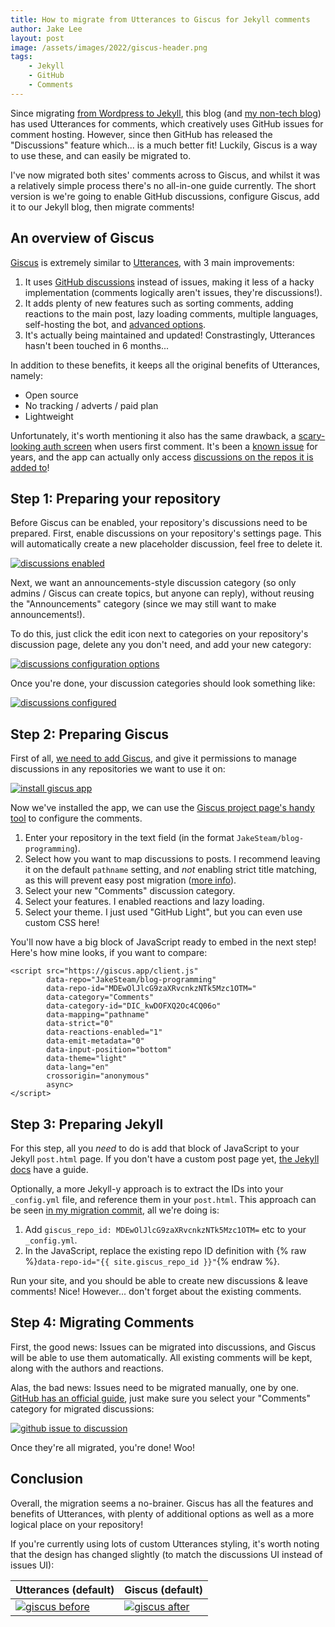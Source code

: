 ```yaml
---
title: How to migrate from Utterances to Giscus for Jekyll comments
author: Jake Lee
layout: post
image: /assets/images/2022/giscus-header.png
tags:
    - Jekyll
    - GitHub
    - Comments
---
```


Since migrating [from Wordpress to Jekyll](https://blog.jakelee.co.uk/blog-has-moved-from-wordpress-to-jekyll/), this blog (and [my non-tech blog](https://jakelee.co.uk)) has used Utterances for comments, which creatively uses GitHub issues for comment hosting. However, since then GitHub has released the "Discussions" feature which... is a much better fit! Luckily, Giscus is a way to use these, and can easily be migrated to.

I've now migrated both sites' comments across to Giscus, and whilst it was a relatively simple process there's no all-in-one guide currently. The short version is we're going to enable GitHub discussions, configure Giscus, add it to our Jekyll blog, then migrate comments!

## An overview of Giscus

[Giscus](https://giscus.app/) is extremely similar to [Utterances](https://utteranc.es/), with 3 main improvements:
1. It uses [GitHub discussions](https://docs.github.com/en/discussions) instead of issues, making it less of a hacky implementation (comments logically aren't issues, they're discussions!).
2. It adds plenty of new features such as sorting comments, adding reactions to the main post, lazy loading comments, multiple languages, self-hosting the bot, and [advanced options](https://github.com/giscus/giscus/blob/main/ADVANCED-USAGE.md).
3. It's actually being maintained and updated! Constrastingly, Utterances hasn't been touched in 6 months...

In addition to these benefits, it keeps all the original benefits of Utterances, namely:
* Open source 
* No tracking / adverts / paid plan
* Lightweight

Unfortunately, it's worth mentioning it also has the same drawback, a [scary-looking auth screen](/assets/images/2022/giscus-auth.png) when users first comment. It's been a [known issue](https://github.com/cirruslabs/cirrus-ci-docs/issues/751) for years, and the app can actually only access [discussions on the repos it is added to](/assets/images/2022/giscus-install.png)!

## Step 1: Preparing your repository

Before Giscus can be enabled, your repository's discussions need to be prepared. First, enable discussions on your repository's settings page. This will automatically create a new placeholder discussion, feel free to delete it.

[![discussions enabled](/assets/images/2022/giscus-discussions-enable.png)](/assets/images/2022/giscus-discussions-enable.png)

Next, we want an announcements-style discussion category (so only admins / Giscus can create topics, but anyone can reply), without reusing the "Announcements" category (since we may still want to make announcements!).

To do this, just click the edit icon next to categories on your repository's discussion page, delete any you don't need, and add your new category:

[![discussions configuration options](/assets/images/2022/giscus-comments-config-thumbnail.png)](/assets/images/2022/giscus-comments-config.png)

Once you're done, your discussion categories should look something like:

[![discussions configured](/assets/images/2022/giscus-comments-configured.png)](/assets/images/2022/giscus-comments-configured.png)

## Step 2: Preparing Giscus

First of all, [we need to add Giscus](https://github.com/apps/giscus), and give it permissions to manage discussions in any repositories we want to use it on:

[![install giscus app](/assets/images/2022/giscus-install-thumbnail.png)](/assets/images/2022/giscus-install.png)

Now we've installed the app, we can use the [Giscus project page's handy tool](https://giscus.app/) to configure the comments. 

1. Enter your repository in the text field (in the format `JakeSteam/blog-programming`).
2. Select how you want to map discussions to posts. I recommend leaving it on the default `pathname` setting, and *not* enabling strict title matching, as this will prevent easy post migration ([more info](https://github.com/giscus/giscus/blob/main/ADVANCED-USAGE.md#data-strict)).
3. Select your new "Comments" discussion category.
4. Select your features. I enabled reactions and lazy loading.
5. Select your theme. I just used "GitHub Light", but you can even use custom CSS here!

You'll now have a big block of JavaScript ready to embed in the next step! Here's how mine looks, if you want to compare:

```
<script src="https://giscus.app/client.js"
        data-repo="JakeSteam/blog-programming"
        data-repo-id="MDEwOlJlcG9zaXRvcnkzNTk5Mzc1OTM="
        data-category="Comments"
        data-category-id="DIC_kwDOFXQ2Oc4CQ06o"
        data-mapping="pathname"
        data-strict="0"
        data-reactions-enabled="1"
        data-emit-metadata="0"
        data-input-position="bottom"
        data-theme="light"
        data-lang="en"
        crossorigin="anonymous"
        async>
</script>
```

## Step 3: Preparing Jekyll

For this step, all you *need* to do is add that block of JavaScript to your Jekyll `post.html` page. If you don't have a custom post page yet, [the Jekyll docs](https://jekyllrb.com/docs/themes/#overriding-theme-defaults) have a guide.

Optionally, a more Jekyll-y approach is to extract the IDs into your `_config.yml` file, and reference them in your `post.html`. This approach can be seen [in my migration commit](https://github.com/JakeSteam/blog-programming/commit/6d6c112e5964a2248ad62d8caa36c38714abb078), all we're doing is:
1. Add `giscus_repo_id: MDEwOlJlcG9zaXRvcnkzNTk5Mzc1OTM=` etc to your `_config.yml`.
2. In the JavaScript, replace the existing repo ID definition with {% raw %}`data-repo-id="{{ site.giscus_repo_id }}"`{% endraw %}.

Run your site, and you should be able to create new discussions & leave comments! Nice! However... don't forget about the existing comments.

## Step 4: Migrating Comments

First, the good news: Issues can be migrated into discussions, and Giscus will be able to use them automatically. All existing comments will be kept, along with the authors and reactions.

Alas, the bad news: Issues need to be migrated manually, one by one. [GitHub has an official guide](https://docs.github.com/en/discussions/managing-discussions-for-your-community/moderating-discussions#converting-an-issue-to-a-discussion), just make sure you select your "Comments" category for migrated discussions:

[![github issue to discussion](/assets/images/2022/giscus-issue-to-discussion.png)](/assets/images/2022/giscus-issue-to-discussion.png)

Once they're all migrated, you're done! Woo!

## Conclusion

Overall, the migration seems a no-brainer. Giscus has all the features and benefits of Utterances, with plenty of additional options as well as a more logical place on your repository!

If you're currently using lots of custom Utterances styling, it's worth noting that the design has changed slightly (to match the discussions UI instead of issues UI):

| Utterances (default) | Giscus (default) |
| -- | -- |
| [![giscus before](/assets/images/2022/giscus-before-thumbnail.png)](/assets/images/2022/giscus-before.png) | [![giscus after](/assets/images/2022/giscus-after-thumbnail.png)](/assets/images/2022/giscus-after.png) | 
